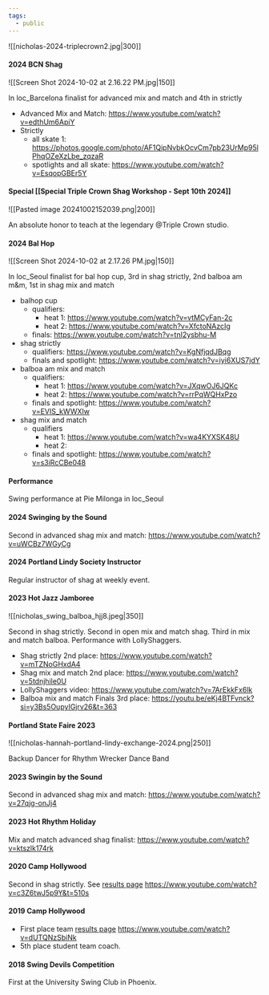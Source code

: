 ```yaml
---
tags:
  - public
---
```


![[nicholas-2024-triplecrown2.jpg|300]]
#### 2024 BCN Shag
![[Screen Shot 2024-10-02 at 2.16.22 PM.jpg|150]]

In loc_Barcelona finalist for advanced mix and match and 4th in strictly
- Advanced Mix and Match: https://www.youtube.com/watch?v=edthUm6ApiY
- Strictly
	- all skate 1: https://photos.google.com/photo/AF1QipNvbkOcvCm7pb23UrMp95lPhqOZeXzLbe_zqzaR
	- spotlights and all skate: https://www.youtube.com/watch?v=EsqopGBEr5Y

#### Special [[Special Triple Crown Shag Workshop - Sept 10th 2024]]
![[Pasted image 20241002152039.png|200]]

An absolute honor to teach at the legendary @Triple Crown studio.
#### 2024 Bal Hop
![[Screen Shot 2024-10-02 at 2.17.26 PM.jpg|150]]

In loc_Seoul finalist for bal hop cup, 3rd in shag strictly, 2nd balboa am m&m, 1st in shag mix and match
- balhop cup
	- qualifiers:
		- heat 1: https://www.youtube.com/watch?v=vtMCyFan-2c
		- heat 2: https://www.youtube.com/watch?v=XfctoNAzcIg
	- finals: https://www.youtube.com/watch?v=tnI2ysbhu-M
- shag strictly
	- qualifiers: https://www.youtube.com/watch?v=KgNfjqdJBqg
	- finals and spotlight: https://www.youtube.com/watch?v=iyi6XUS7jdY
- balboa am mix and match
	- qualifiers:
		- heat 1: https://www.youtube.com/watch?v=JXqwOJ6JQKc
		- heat 2: https://www.youtube.com/watch?v=rrPqWQHxPzo
	- finals and spotlight: https://www.youtube.com/watch?v=EVIS_kWWXIw
- shag mix and match
	- qualifiers
		- heat 1: https://www.youtube.com/watch?v=wa4KYXSK48U
		- heat 2: 
	- finals and spotlight: https://www.youtube.com/watch?v=s3iRcCBe048
#### Performance
Swing performance at Pie Milonga in loc_Seoul 
#### 2024 Swinging by the Sound
Second in advanced shag mix and match: https://www.youtube.com/watch?v=uWCBz7WGyCg
#### 2024 Portland Lindy Society Instructor
Regular instructor of shag at weekly event.
#### 2023 Hot Jazz Jamboree
![[nicholas_swing_balboa_hjj8.jpeg|350]]

Second in shag strictly. Second in open mix and match shag. Third in mix and match balboa. Performance with LollyShaggers.
- Shag strictly 2nd place: https://www.youtube.com/watch?v=mTZNoGHxdA4
- Shag mix and match 2nd place: https://www.youtube.com/watch?v=5tdnjhile0U
- LollyShaggers video: https://www.youtube.com/watch?v=7ArEkkFx6lk
- Balboa mix and match Finals 3rd place: https://youtu.be/eKj4BTFvnck?si=y3Bs5OupyIGjrv26&t=363
#### Portland State Faire 2023
![[nicholas-hannah-portland-lindy-exchange-2024.png|250]]

Backup Dancer for Rhythm Wrecker Dance Band
#### 2023 Swingin by the Sound
Second in advanced shag mix and match: https://www.youtube.com/watch?v=27qjg-onJj4
#### 2023 Hot Rhythm Holiday
Mix and match advanced shag finalist: https://www.youtube.com/watch?v=ktszlk174rk
#### 2020 Camp Hollywood
Second in shag strictly. See [results page](https://camphollywood.net/contest-results/contest-results-2020/) https://www.youtube.com/watch?v=c3Z6twJ5p9Y&t=510s
#### 2019 Camp Hollywood
- First place team [results page](https://camphollywood.net/contest-results/contest-results-2019/) https://www.youtube.com/watch?v=dUTQNzSbiNk
- 5th place student team coach.
#### 2018 Swing Devils Competition
First at the University Swing Club in Phoenix.